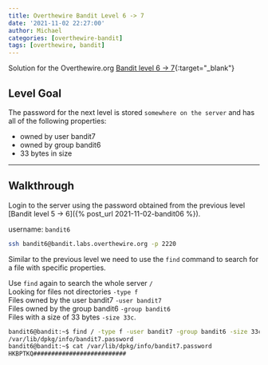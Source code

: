```yaml
---
title: Overthewire Bandit Level 6 -> 7
date: '2021-11-02 22:27:00'
author: Michael
categories: [overthewire-bandit]
tags: [overthewire, bandit]
---
```


Solution for the Overthewire.org [Bandit level 6 -> 7](https://overthewire.org/wargames/bandit/bandit7.html){:target="\_blank"}  

## Level Goal   
The password for the next level is stored `somewhere on the server` and has all of the following properties:

* owned by user bandit7
* owned by group bandit6
* 33 bytes in size

---

## Walkthrough
  
Login to the server using the password obtained from the previous level [Bandit level 5 -> 6]({% post_url 2021-11-02-bandit06 %}). 

username: `bandit6` 


```bash
ssh bandit6@bandit.labs.overthewire.org -p 2220
```

Similar to the previous level we need to use the `find` command to search for a file with specific properties.  

Use `find` again to search the whole server `/`  
Looking for files not directories `-type f`  
Files owned by the user bandit7 `-user bandit7`  
Files owned by the group bandit6 `-group bandit6`  
Files with a size of 33 bytes `-size 33c`.  


```bash
bandit6@bandit:~$ find / -type f -user bandit7 -group bandit6 -size 33c
/var/lib/dpkg/info/bandit7.password
bandit6@bandit:~$ cat /var/lib/dpkg/info/bandit7.password
HKBPTKQ##########################
```